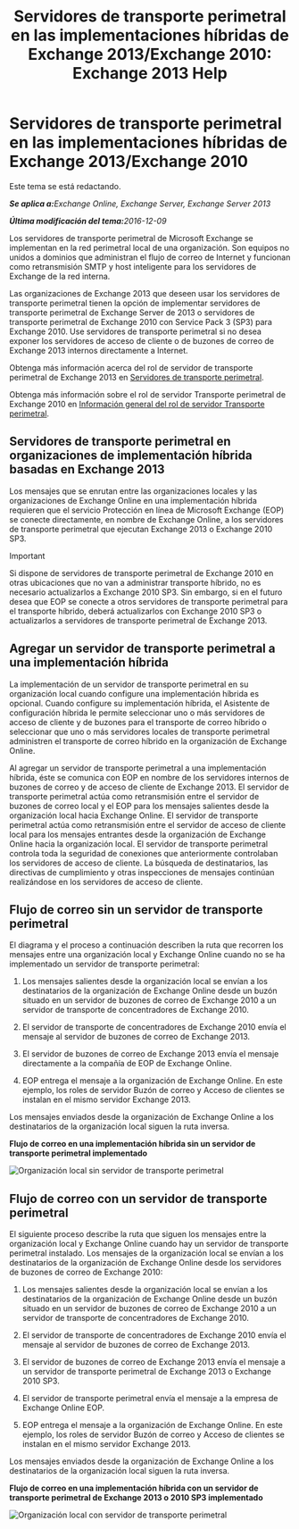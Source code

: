 ﻿---
title: 'Servidores de transporte perimetral en las implementaciones híbridas de Exchange 2013/Exchange 2010: Exchange 2013 Help'
TOCTitle: Servidores de transporte perimetral en las implementaciones híbridas de Exchange 2013/Exchange 2010
ms:assetid: 924f895e-5987-48d0-b113-9d26dcbcdae0
ms:mtpsurl: https://technet.microsoft.com/es-es/library/Dn393965(v=EXCHG.150)
ms:contentKeyID: 59637149
ms.date: 01/10/2018
mtps_version: v=EXCHG.150
ms.translationtype: HT
---

# Servidores de transporte perimetral en las implementaciones híbridas de Exchange 2013/Exchange 2010

Este tema se está redactando.  

_<strong>Se aplica a:</strong>Exchange Online, Exchange Server, Exchange Server 2013_

_<strong>Última modificación del tema:</strong>2016-12-09_

Los servidores de transporte perimetral de Microsoft Exchange se implementan en la red perimetral local de una organización. Son equipos no unidos a dominios que administran el flujo de correo de Internet y funcionan como retransmisión SMTP y host inteligente para los servidores de Exchange de la red interna.

Las organizaciones de Exchange 2013 que deseen usar los servidores de transporte perimetral tienen la opción de implementar servidores de transporte perimetral de Exchange Server de 2013 o servidores de transporte perimetral de Exchange 2010 con Service Pack 3 (SP3) para Exchange 2010. Use servidores de transporte perimetral si no desea exponer los servidores de acceso de cliente o de buzones de correo de Exchange 2013 internos directamente a Internet.

Obtenga más información acerca del rol de servidor de transporte perimetral de Exchange 2013 en [Servidores de transporte perimetral](https://technet.microsoft.com/es-es/library/bb124701\(v=exchg.150\)).

Obtenga más información sobre el rol de servidor Transporte perimetral de Exchange 2010 en [Información general del rol de servidor Transporte perimetral](http://go.microsoft.com/fwlink/p/?linkid=183473).

## Servidores de transporte perimetral en organizaciones de implementación híbrida basadas en Exchange 2013

Los mensajes que se enrutan entre las organizaciones locales y las organizaciones de Exchange Online en una implementación híbrida requieren que el servicio Protección en línea de Microsoft Exchange (EOP) se conecte directamente, en nombre de Exchange Online, a los servidores de transporte perimetral que ejecutan Exchange 2013 o Exchange 2010 SP3.


> [!IMPORTANT]
> Si dispone de servidores de transporte perimetral de Exchange 2010 en otras ubicaciones que no van a administrar transporte híbrido, no es necesario actualizarlos a Exchange 2010&nbsp;SP3. Sin embargo, si en el futuro desea que EOP se conecte a otros servidores de transporte perimetral para el transporte híbrido, deberá actualizarlos con Exchange 2010&nbsp;SP3 o actualizarlos a servidores de transporte perimetral de Exchange&nbsp;2013.



## Agregar un servidor de transporte perimetral a una implementación híbrida

La implementación de un servidor de transporte perimetral en su organización local cuando configure una implementación híbrida es opcional. Cuando configure su implementación híbrida, el Asistente de configuración híbrida le permite seleccionar uno o más servidores de acceso de cliente y de buzones para el transporte de correo híbrido o seleccionar que uno o más servidores locales de transporte perimetral administren el transporte de correo híbrido en la organización de Exchange Online.

Al agregar un servidor de transporte perimetral a una implementación híbrida, éste se comunica con EOP en nombre de los servidores internos de buzones de correo y de acceso de cliente de Exchange 2013. El servidor de transporte perimetral actúa como retransmisión entre el servidor de buzones de correo local y el EOP para los mensajes salientes desde la organización local hacia Exchange Online. El servidor de transporte perimetral actúa como retransmisión entre el servidor de acceso de cliente local para los mensajes entrantes desde la organización de Exchange Online hacia la organización local. El servidor de transporte perimetral controla toda la seguridad de conexiones que anteriormente controlaban los servidores de acceso de cliente. La búsqueda de destinatarios, las directivas de cumplimiento y otras inspecciones de mensajes continúan realizándose en los servidores de acceso de cliente.

## Flujo de correo sin un servidor de transporte perimetral

El diagrama y el proceso a continuación describen la ruta que recorren los mensajes entre una organización local y Exchange Online cuando no se ha implementado un servidor de transporte perimetral:

1.  Los mensajes salientes desde la organización local se envían a los destinatarios de la organización de Exchange Online desde un buzón situado en un servidor de buzones de correo de Exchange 2010 a un servidor de transporte de concentradores de Exchange 2010.

2.  El servidor de transporte de concentradores de Exchange 2010 envía el mensaje al servidor de buzones de correo de Exchange 2013.

3.  El servidor de buzones de correo de Exchange 2013 envía el mensaje directamente a la compañía de EOP de Exchange Online.

4.  EOP entrega el mensaje a la organización de Exchange Online. En este ejemplo, los roles de servidor Buzón de correo y Acceso de clientes se instalan en el mismo servidor Exchange 2013.

Los mensajes enviados desde la organización de Exchange Online a los destinatarios de la organización local siguen la ruta inversa.

**Flujo de correo en una implementación híbrida sin un servidor de transporte perimetral implementado**

![Organización local sin servidor de transporte perimetral](images/Dn393965.37bbe430-b157-4f52-83da-6d44f4459425(EXCHG.150).png "Organización local sin servidor de transporte perimetral")

## Flujo de correo con un servidor de transporte perimetral

El siguiente proceso describe la ruta que siguen los mensajes entre la organización local y Exchange Online cuando hay un servidor de transporte perimetral instalado. Los mensajes de la organización local se envían a los destinatarios de la organización de Exchange Online desde los servidores de buzones de correo de Exchange 2010:

1.  Los mensajes salientes desde la organización local se envían a los destinatarios de la organización de Exchange Online desde un buzón situado en un servidor de buzones de correo de Exchange 2010 a un servidor de transporte de concentradores de Exchange 2010.

2.  El servidor de transporte de concentradores de Exchange 2010 envía el mensaje al servidor de buzones de correo de Exchange 2013.

3.  El servidor de buzones de correo de Exchange 2013 envía el mensaje a un servidor de transporte perimetral de Exchange 2013 o Exchange 2010 SP3.

4.  El servidor de transporte perimetral envía el mensaje a la empresa de Exchange Online EOP.

5.  EOP entrega el mensaje a la organización de Exchange Online. En este ejemplo, los roles de servidor Buzón de correo y Acceso de clientes se instalan en el mismo servidor Exchange 2013.

Los mensajes enviados desde la organización de Exchange Online a los destinatarios de la organización local siguen la ruta inversa.

**Flujo de correo en una implementación híbrida con un servidor de transporte perimetral de Exchange 2013 o 2010 SP3 implementado**

![Organización local con servidor de transporte perimetral](images/Dn393965.f1039133-249b-401d-bd39-3672442a06c9(EXCHG.150).png "Organización local con servidor de transporte perimetral")

